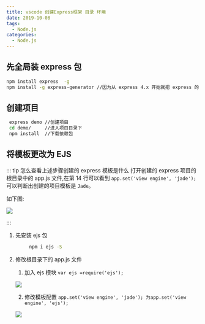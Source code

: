 ```yaml
---
title: vscode 创建Express框架 目录 坏境
date: 2019-10-08
tags:
  - Node.js
categories:
  - Node.js
---
```


## 先全局装 express 包

```bash
npm install express  -g
npm install -g express-generator //因为从 express 4.x 开始就把 express 的内置工具全部分离出去,要按需加载，如果不安装 express-generator 会报错 `'express' 不是内部或外部命令，也不是可运行的程序或批处理文件`

```

## 创建项目

```bash
 express demo //创建项目
 cd demo/     //进入项目目录下
 npm install  //下载依赖包

```

## 将模板更改为 EJS

::: tip 怎么查看上述步骤创建的 express 模板是什么
打开创建的 express 项目的根目录中的 app.js 文件,在第 14 行可以看到 `app.set('view engine', 'jade');` 可以判断出创建的项目模板是 `Jade`。

如下图:

![](http://lc-zltjehai.cn-n1.lcfile.com/7875fdf01e7979f6e455/template_express_jade.jpg)

:::

1. 先安装 ejs 包

   ```bash
        npm i ejs -S
   ```

2. 修改根目录下的 app.js 文件

   1. 加入 ejs 模块
      `var ejs =require('ejs');`

   ![](http://lc-zltjehai.cn-n1.lcfile.com/3ef9845d0c31a3917fcd/require_ejs.png)

   2. 修改模板配置 `app.set('view engine', 'jade'); 为app.set('view engine', 'ejs');`

   ![](http://lc-zltjehai.cn-n1.lcfile.com/6303a65b23a4f7abfa20/load_ejs.png)
